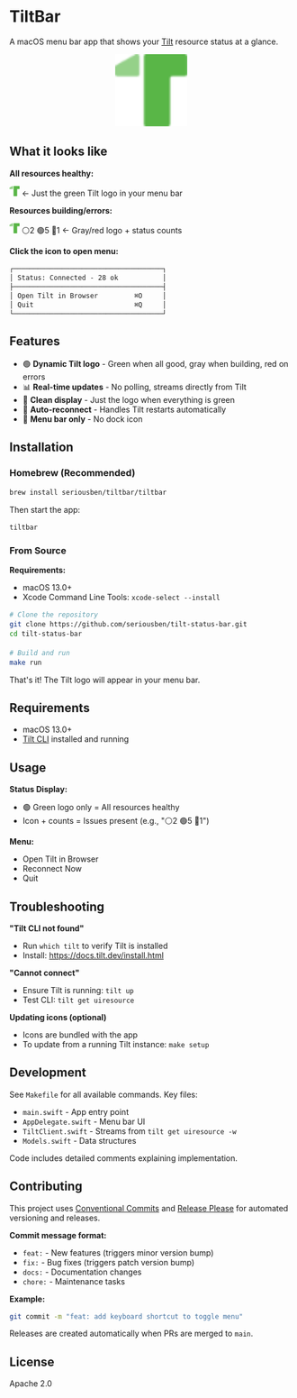 # TiltBar

A macOS menu bar app that shows your [Tilt](https://tilt.dev) resource status at a glance.

<p align="center">
  <img src="docs/tilt-logo.png" width="128" alt="Tilt Logo">
</p>

## What it looks like

**All resources healthy:**

<img src="docs/tilt-logo.png" width="18"> ← Just the green Tilt logo in your menu bar

**Resources building/errors:**

<img src="docs/tilt-logo.png" width="18"> ⚪️2 🟢5 🔴1 ← Gray/red logo + status counts

**Click the icon to open menu:**
```
┌─────────────────────────────────────┐
│ Status: Connected - 28 ok           │
├─────────────────────────────────────┤
│ Open Tilt in Browser         ⌘O     │
│ Quit                         ⌘Q     │
└─────────────────────────────────────┘
```

## Features

- 🟢 **Dynamic Tilt logo** - Green when all good, gray when building, red on errors
- 📊 **Real-time updates** - No polling, streams directly from Tilt
- 🎯 **Clean display** - Just the logo when everything is green
- 🔄 **Auto-reconnect** - Handles Tilt restarts automatically
- 🚫 **Menu bar only** - No dock icon

## Installation

### Homebrew (Recommended)

```bash
brew install seriousben/tiltbar/tiltbar
```

Then start the app:
```bash
tiltbar
```

### From Source

**Requirements:**
- macOS 13.0+
- Xcode Command Line Tools: `xcode-select --install`

```bash
# Clone the repository
git clone https://github.com/seriousben/tilt-status-bar.git
cd tilt-status-bar

# Build and run
make run
```

That's it! The Tilt logo will appear in your menu bar.

## Requirements

- macOS 13.0+
- [Tilt CLI](https://docs.tilt.dev/install.html) installed and running

## Usage

**Status Display:**
- 🟢 Green logo only = All resources healthy
- Icon + counts = Issues present (e.g., "⚪️2 🟢5 🔴1")

**Menu:**
- Open Tilt in Browser
- Reconnect Now
- Quit

## Troubleshooting

**"Tilt CLI not found"**
- Run `which tilt` to verify Tilt is installed
- Install: https://docs.tilt.dev/install.html

**"Cannot connect"**
- Ensure Tilt is running: `tilt up`
- Test CLI: `tilt get uiresource`

**Updating icons (optional)**
- Icons are bundled with the app
- To update from a running Tilt instance: `make setup`

## Development

See `Makefile` for all available commands. Key files:
- `main.swift` - App entry point
- `AppDelegate.swift` - Menu bar UI
- `TiltClient.swift` - Streams from `tilt get uiresource -w`
- `Models.swift` - Data structures

Code includes detailed comments explaining implementation.

## Contributing

This project uses [Conventional Commits](https://www.conventionalcommits.org/) and [Release Please](https://github.com/googleapis/release-please) for automated versioning and releases.

**Commit message format:**
- `feat:` - New features (triggers minor version bump)
- `fix:` - Bug fixes (triggers patch version bump)
- `docs:` - Documentation changes
- `chore:` - Maintenance tasks

**Example:**
```bash
git commit -m "feat: add keyboard shortcut to toggle menu"
```

Releases are created automatically when PRs are merged to `main`.

## License

Apache 2.0
